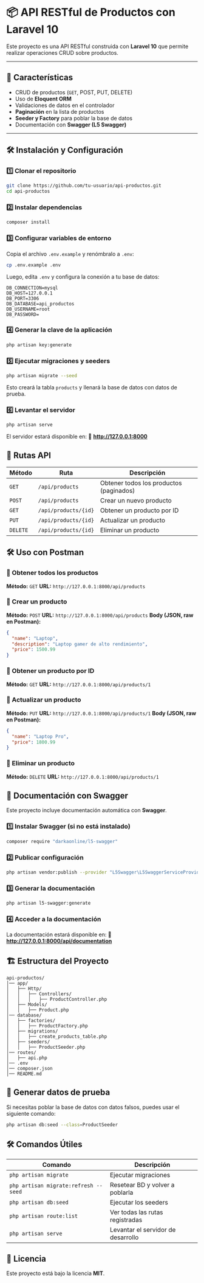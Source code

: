 # 📦 API RESTful de Productos con Laravel 10

Este proyecto es una API RESTful construida con **Laravel 10** que permite realizar operaciones CRUD sobre productos.

---

## 🚀 Características

- CRUD de productos (`GET`, POST, PUT, DELETE)
- Uso de **Eloquent ORM**
- Validaciones de datos en el controlador
- **Paginación** en la lista de productos
- **Seeder y Factory** para poblar la base de datos
- Documentación con **Swagger (L5 Swagger)**

---

## 🛠️ Instalación y Configuración

### 1️⃣ Clonar el repositorio
```bash
git clone https://github.com/tu-usuario/api-productos.git
cd api-productos
```

### 2️⃣ Instalar dependencias
```bash
composer install
```

### 3️⃣ Configurar variables de entorno
Copia el archivo `.env.example` y renómbralo a `.env`:
```bash
cp .env.example .env
```

Luego, edita `.env` y configura la conexión a tu base de datos:
```
DB_CONNECTION=mysql
DB_HOST=127.0.0.1
DB_PORT=3306
DB_DATABASE=api_productos
DB_USERNAME=root
DB_PASSWORD=
```

### 4️⃣ Generar la clave de la aplicación
```bash
php artisan key:generate
```

### 5️⃣ Ejecutar migraciones y seeders
```bash
php artisan migrate --seed
```
Esto creará la tabla `products` y llenará la base de datos con datos de prueba.

### 6️⃣ Levantar el servidor
```bash
php artisan serve
```
El servidor estará disponible en: 📌 **http://127.0.0.1:8000**

## 📌 Rutas API

| Método | Ruta | Descripción |
|--------|------|-------------|
| `GET` | `/api/products` | Obtener todos los productos (paginados) |
| `POST` | `/api/products` | Crear un nuevo producto |
| `GET` | `/api/products/{id}` | Obtener un producto por ID |
| `PUT` | `/api/products/{id}` | Actualizar un producto |
| `DELETE` | `/api/products/{id}` | Eliminar un producto |

## 🛠 Uso con Postman

### 📍 Obtener todos los productos
**Método:** `GET`
**URL:** `http://127.0.0.1:8000/api/products`

### 📍 Crear un producto
**Método:** `POST`
**URL:** `http://127.0.0.1:8000/api/products`
**Body (JSON, raw en Postman):**
```json
{
  "name": "Laptop",
  "description": "Laptop gamer de alto rendimiento",
  "price": 1500.99
}
```

### 📍 Obtener un producto por ID
**Método:** `GET`
**URL:** `http://127.0.0.1:8000/api/products/1`

### 📍 Actualizar un producto
**Método:** `PUT`
**URL:** `http://127.0.0.1:8000/api/products/1`
**Body (JSON, raw en Postman):**
```json
{
  "name": "Laptop Pro",
  "price": 1800.99
}
```

### 📍 Eliminar un producto
**Método:** `DELETE`
**URL:** `http://127.0.0.1:8000/api/products/1`

## 📖 Documentación con Swagger

Este proyecto incluye documentación automática con **Swagger**.

### 1️⃣ Instalar Swagger (si no está instalado)
```bash
composer require "darkaonline/l5-swagger"
```

### 2️⃣ Publicar configuración
```bash
php artisan vendor:publish --provider "L5Swagger\L5SwaggerServiceProvider"
```

### 3️⃣ Generar la documentación
```bash
php artisan l5-swagger:generate
```

### 4️⃣ Acceder a la documentación
La documentación estará disponible en: 📌 **http://127.0.0.1:8000/api/documentation**

## 🏗️ Estructura del Proyecto

```
api-productos/
│── app/
│   ├── Http/
│   │   ├── Controllers/
│   │   │   ├── ProductController.php
│   ├── Models/
│   │   ├── Product.php
│── database/
│   ├── factories/
│   │   ├── ProductFactory.php
│   ├── migrations/
│   │   ├── create_products_table.php
│   ├── seeders/
│   │   ├── ProductSeeder.php
│── routes/
│   ├── api.php
│── .env
│── composer.json
│── README.md
```

## 📌 Generar datos de prueba

Si necesitas poblar la base de datos con datos falsos, puedes usar el siguiente comando:
```bash
php artisan db:seed --class=ProductSeeder
```

## 🛠 Comandos Útiles

| Comando | Descripción |
|---------|-------------|
| `php artisan migrate` | Ejecutar migraciones |
| `php artisan migrate:refresh --seed` | Resetear BD y volver a poblarla |
| `php artisan db:seed` | Ejecutar los seeders |
| `php artisan route:list` | Ver todas las rutas registradas |
| `php artisan serve` | Levantar el servidor de desarrollo |

## 📜 Licencia

Este proyecto está bajo la licencia **MIT**.
